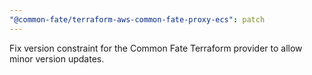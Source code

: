 ```yaml
---
"@common-fate/terraform-aws-common-fate-proxy-ecs": patch
---
```


Fix version constraint for the Common Fate Terraform provider to allow minor version updates.
